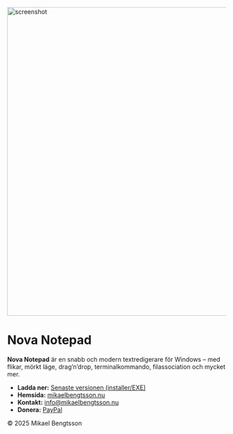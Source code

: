 <img width="973" height="711" alt="screenshot" src="https://github.com/user-attachments/assets/fc11ff0a-13db-47cd-b741-b8113cbae149" />





# Nova Notepad

**Nova Notepad** är en snabb och modern textredigerare för Windows – med flikar, mörkt läge, drag’n’drop, terminalkommando, filassociation och mycket mer.

- **Ladda ner:** [Senaste versionen (installer/EXE)](https://github.com/mikaelbengtsson/NovaNotepad/releases/latest)
- **Hemsida:** [mikaelbengtsson.nu](https://mikaelbengtsson.nu)
- **Kontakt:** info@mikaelbengtsson.nu
- **Donera:** [PayPal](https://www.paypal.com/donate/?hosted_button_id=X6NEDM2QLTYG4)

© 2025 Mikael Bengtsson






